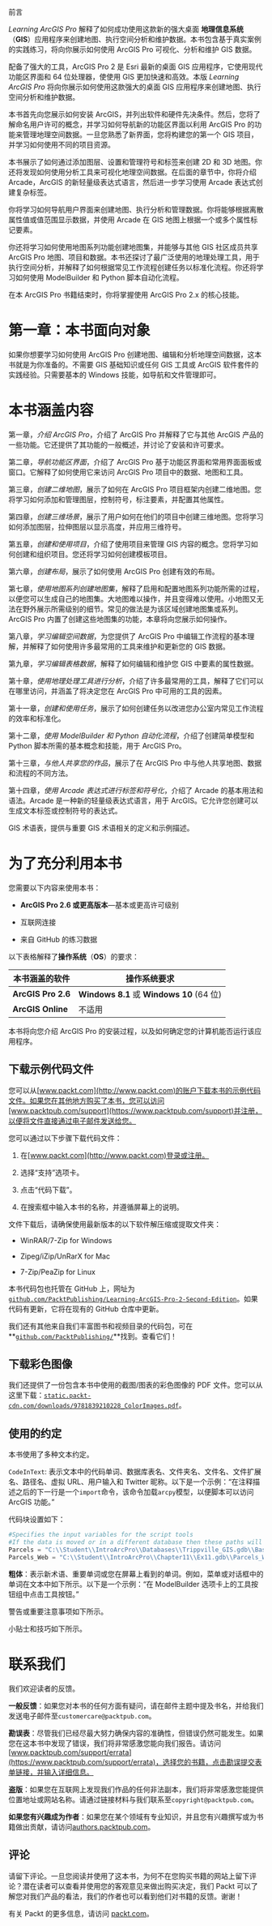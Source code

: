 前言

*Learning ArcGIS Pro* 解释了如何成功使用这款新的强大桌面 **地理信息系统**（**GIS**）应用程序来创建地图、执行空间分析和维护数据。本书包含基于真实案例的实践练习，将向你展示如何使用 ArcGIS Pro 可视化、分析和维护 GIS 数据。

配备了强大的工具，ArcGIS Pro 2 是 Esri 最新的桌面 GIS 应用程序，它使用现代功能区界面和 64 位处理器，使使用 GIS 更加快速和高效。本版 *Learning ArcGIS Pro* 将向你展示如何使用这款强大的桌面 GIS 应用程序来创建地图、执行空间分析和维护数据。

本书首先向您展示如何安装 ArcGIS，并列出软件和硬件先决条件。然后，您将了解命名用户许可的概念，并学习如何导航新的功能区界面以利用 ArcGIS Pro 的功能来管理地理空间数据。一旦您熟悉了新界面，您将构建您的第一个 GIS 项目，并学习如何使用不同的项目资源。

本书展示了如何通过添加图层、设置和管理符号和标签来创建 2D 和 3D 地图。你还将发现如何使用分析工具来可视化地理空间数据。在后面的章节中，你将介绍 Arcade，ArcGIS 的新轻量级表达式语言，然后进一步学习使用 Arcade 表达式创建复杂标签。

你将学习如何导航用户界面来创建地图、执行分析和管理数据。你将能够根据离散属性值或值范围显示数据，并使用 Arcade 在 GIS 地图上根据一个或多个属性标记要素。

你还将学习如何使用地图系列功能创建地图集，并能够与其他 GIS 社区成员共享 ArcGIS Pro 地图、项目和数据。本书还探讨了最广泛使用的地理处理工具，用于执行空间分析，并解释了如何根据常见工作流程创建任务以标准化流程。你还将学习如何使用 ModelBuilder 和 Python 脚本自动化流程。

在本 ArcGIS Pro 书籍结束时，你将掌握使用 ArcGIS Pro 2.x 的核心技能。

# 第一章：本书面向对象

如果你想要学习如何使用 ArcGIS Pro 创建地图、编辑和分析地理空间数据，这本书就是为你准备的。不需要 GIS 基础知识或任何 GIS 工具或 ArcGIS 软件套件的实践经验。只需要基本的 Windows 技能，如导航和文件管理即可。

# 本书涵盖内容

第一章，*介绍 ArcGIS Pro*，介绍了 ArcGIS Pro 并解释了它与其他 ArcGIS 产品的一些功能。它还提供了其功能的一般概述，并讨论了安装和许可要求。

第二章，*导航功能区界面*，介绍了 ArcGIS Pro 基于功能区界面和常用界面面板或窗口。它解释了如何使用它来访问 ArcGIS Pro 项目中的数据、地图和工具。

第三章，*创建二维地图*，展示了如何在 ArcGIS Pro 项目框架内创建二维地图。您将学习如何添加和管理图层，控制符号，标注要素，并配置其他属性。

第四章，*创建三维场景*，展示了用户如何在他们的项目中创建三维地图。您将学习如何添加图层，拉伸图层以显示高度，并应用三维符号。

第五章，*创建和使用项目*，介绍了使用项目来管理 GIS 内容的概念。您将学习如何创建和组织项目。您还将学习如何创建模板项目。

第六章，*创建布局*，展示了如何使用 ArcGIS Pro 创建有效的布局。

第七章，*使用地图系列创建地图集*，解释了启用和配置地图系列功能所需的过程，以便您可以生成自己的地图集。大地图难以操作，并且变得难以使用。小地图又无法在野外展示所需级别的细节。常见的做法是为该区域创建地图集或系列。ArcGIS Pro 内置了创建这些地图集的功能，本章将向您展示如何操作。

第八章，*学习编辑空间数据*，为您提供了 ArcGIS Pro 中编辑工作流程的基本理解，并解释了如何使用许多最常用的工具来维护和更新您的 GIS 数据。

第九章，*学习编辑表格数据*，解释了如何编辑和维护您 GIS 中要素的属性数据。

第十章，*使用地理处理工具进行分析*，介绍了许多最常用的工具，解释了它们可以在哪里访问，并涵盖了将决定您在 ArcGIS Pro 中可用的工具的因素。

第十一章，*创建和使用任务*，展示了如何创建任务以改进您办公室内常见工作流程的效率和标准化。

第十二章，*使用 ModelBuilder 和 Python 自动化流程*，介绍了创建简单模型和 Python 脚本所需的基本概念和技能，用于 ArcGIS Pro。

第十三章，*与他人共享您的作品*，展示了在 ArcGIS Pro 中与他人共享地图、数据和流程的不同方法。

第十四章，*使用 Arcade 表达式进行标签和符号化*，介绍了 Arcade 的基本用法和语法。Arcade 是一种新的轻量级表达式语言，用于 ArcGIS。它允许您创建可以生成文本标签或控制符号的表达式。

GIS 术语表，提供与重要 GIS 术语相关的定义和示例描述。

# 为了充分利用本书

您需要以下内容来使用本书：

+   **ArcGIS Pro 2.6 或更高版本**—基本或更高许可级别

+   互联网连接

+   来自 GitHub 的练习数据

以下表格解释了**操作系统**（**OS**）的要求：

| **本书涵盖的软件** | **操作系统要求** |
| --- | --- |
| **ArcGIS Pro 2.6** | **Windows 8.1** 或 **Windows 10** (64 位) |
| **ArcGIS Online** | 不适用 |

本书将向您介绍 ArcGIS Pro 的安装过程，以及如何确定您的计算机能否运行该应用程序。

## 下载示例代码文件

您可以从[www.packt.com](http://www.packt.com)的账户下载本书的示例代码文件。如果您在其他地方购买了本书，您可以访问[www.packtpub.com/support](https://www.packtpub.com/support)并注册，以便将文件直接通过电子邮件发送给您。

您可以通过以下步骤下载代码文件：

1.  在[www.packt.com](http://www.packt.com)登录或注册。

1.  选择“支持”选项卡。

1.  点击“代码下载”。

1.  在搜索框中输入本书的名称，并遵循屏幕上的说明。

文件下载后，请确保使用最新版本的以下软件解压缩或提取文件夹：

+   WinRAR/7-Zip for Windows

+   Zipeg/iZip/UnRarX for Mac

+   7-Zip/PeaZip for Linux

本书代码包也托管在 GitHub 上，网址为 [`github.com/PacktPublishing/Learning-ArcGIS-Pro-2-Second-Edition`](https://github.com/PacktPublishing/Learning-ArcGIS-Pro-2-Second-Edition)。如果代码有更新，它将在现有的 GitHub 仓库中更新。

我们还有其他来自我们丰富图书和视频目录的代码包，可在**[`github.com/PacktPublishing/`](https://github.com/PacktPublishing/)**找到。查看它们！

## 下载彩色图像

我们还提供了一份包含本书中使用的截图/图表的彩色图像的 PDF 文件。您可以从这里下载：[`static.packt-cdn.com/downloads/9781839210228_ColorImages.pdf`](https://static.packt-cdn.com/downloads/9781839210228_ColorImages.pdf)。

## 使用的约定

本书使用了多种文本约定。

`CodeInText`: 表示文本中的代码单词、数据库表名、文件夹名、文件名、文件扩展名、路径名、虚拟 URL、用户输入和 Twitter 昵称。以下是一个示例：“在注释描述之后的下一行是一个`import`命令，该命令加载`arcpy`模型，以便脚本可以访问 ArcGIS 功能。”

代码块设置如下：

```py
#Specifies the input variables for the script tools
#If the data is moved or in a different database then these paths will need to be updated
Parcels = "C:\\Student\\IntroArcPro\\Databases\\Trippville_GIS.gdb\\Base\\Parcels"
Parcels_Web = "C:\\Student\\IntroArcPro\\Chapter11\\Ex11.gdb\\Parcels_Web"
```

**粗体**：表示新术语、重要单词或您在屏幕上看到的单词。例如，菜单或对话框中的单词在文本中如下所示。以下是一个示例：“在 ModelBuilder 选项卡上的工具按钮组中点击工具按钮。”

警告或重要注意事项如下所示。

小贴士和技巧如下所示。

# 联系我们

我们欢迎读者的反馈。

**一般反馈**：如果您对本书的任何方面有疑问，请在邮件主题中提及书名，并给我们发送电子邮件至`customercare@packtpub.com`。

**勘误表**：尽管我们已经尽最大努力确保内容的准确性，但错误仍然可能发生。如果您在这本书中发现了错误，我们将非常感激您能向我们报告。请访问[www.packtpub.com/support/errata](https://www.packtpub.com/support/errata)，选择您的书籍，点击勘误提交表单链接，并输入详细信息。

**盗版**：如果您在互联网上发现我们作品的任何非法副本，我们将非常感激您能提供位置地址或网站名称。请通过链接材料与我们联系至`copyright@packtpub.com`。

**如果您有兴趣成为作者**：如果您在某个领域有专业知识，并且您有兴趣撰写或为书籍做出贡献，请访问[authors.packtpub.com](http://authors.packtpub.com/)。

## 评论

请留下评论。一旦您阅读并使用了这本书，为何不在您购买书籍的网站上留下评论？潜在读者可以查看并使用您的客观意见来做出购买决定，我们 Packt 可以了解您对我们产品的看法，我们的作者也可以看到他们对书籍的反馈。谢谢！

有关 Packt 的更多信息，请访问 [packt.com](http://www.packt.com/)。

